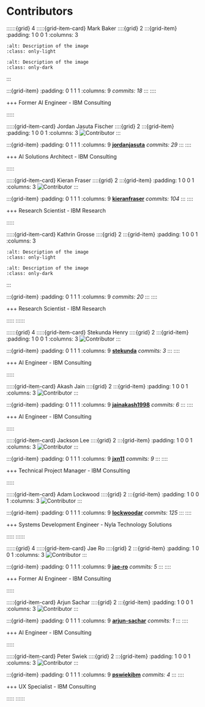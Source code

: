# Contributors

::::::{grid} 4
:::::{grid-item-card} Mark Baker
::::{grid} 2
:::{grid-item}
:padding: 1 0 0 1
:columns: 3

```{image} ../_static/theme/SVG/about.svg
:alt: Description of the image
:class: only-light
```

```{image} ../_static/theme/SVG/about-dark.svg
:alt: Description of the image
:class: only-dark
```

:::

:::{grid-item}
:padding: 0 1 1 1
:columns: 9
_commits: 18_
:::
::::

+++
Former AI Engineer - IBM Consulting

:::::

:::::{grid-item-card} Jordan Jasuta Fischer
::::{grid} 2
:::{grid-item}
:padding: 1 0 0 1
:columns: 3
![Contributor](https://avatars.githubusercontent.com/u/34176079?v=4 "github user")
:::

:::{grid-item}
:padding: 0 1 1 1
:columns: 9
**[jordanjasuta](https://github.com/jordanjasuta)**
_commits: 29_
:::
::::

+++
AI Solutions Architect - IBM Consulting

:::::

:::::{grid-item-card} Kieran Fraser
::::{grid} 2
:::{grid-item}
:padding: 1 0 0 1
:columns: 3
![Contributor](https://avatars.githubusercontent.com/u/6500978?v=4 "github user")
:::

:::{grid-item}
:padding: 0 1 1 1
:columns: 9
**[kieranfraser](https://github.com/kieranfraser)**
_commits: 104_
:::
::::

+++
Research Scientist - IBM Research

:::::

:::::{grid-item-card} Kathrin Grosse
::::{grid} 2
:::{grid-item}
:padding: 1 0 0 1
:columns: 3

```{image} ../_static/theme/SVG/about.svg
:alt: Description of the image
:class: only-light
```

```{image} ../_static/theme/SVG/about-dark.svg
:alt: Description of the image
:class: only-dark
```

:::

:::{grid-item}
:padding: 0 1 1 1
:columns: 9
_commits: 20_
:::
::::

+++
Research Scientist - IBM Research

:::::
::::::

::::::{grid} 4
:::::{grid-item-card} Stekunda Henry
::::{grid} 2
:::{grid-item}
:padding: 1 0 0 1
:columns: 3
![Contributor](https://avatars.githubusercontent.com/u/99985940?v=4 "github user")
:::

:::{grid-item}
:padding: 0 1 1 1
:columns: 9
**[stekunda](https://github.com/stekunda)**
_commits: 3_
:::
::::

+++
AI Engineer - IBM Consulting

:::::

:::::{grid-item-card} Akash Jain
::::{grid} 2
:::{grid-item}
:padding: 1 0 0 1
:columns: 3
![Contributor](https://avatars.githubusercontent.com/u/35714893?v=4 "github user")
:::

:::{grid-item}
:padding: 0 1 1 1
:columns: 9
**[jainakash1998](https://github.com/jainakash1998)**
_commits: 6_
:::
::::

+++
AI Engineer - IBM Consulting

:::::

:::::{grid-item-card} Jackson Lee
::::{grid} 2
:::{grid-item}
:padding: 1 0 0 1
:columns: 3
![Contributor](https://avatars.githubusercontent.com/u/27706372?v=4 "github user")
:::

:::{grid-item}
:padding: 0 1 1 1
:columns: 9
**[jxn11](https://github.com/jxn11)**
_commits: 9_
:::
::::

+++
Technical Project Manager - IBM Consulting

:::::

:::::{grid-item-card} Adam Lockwood
::::{grid} 2
:::{grid-item}
:padding: 1 0 0 1
:columns: 3
![Contributor](https://avatars.githubusercontent.com/u/161524313?v=4 "github user")
:::

:::{grid-item}
:padding: 0 1 1 1
:columns: 9
**[lockwoodar](https://github.com/lockwoodar)**
_commits: 125_
:::
::::

+++
Systems Development Engineer - Nyla Technology Solutions

:::::
::::::

::::::{grid} 4
:::::{grid-item-card} Jae Ro
::::{grid} 2
:::{grid-item}
:padding: 1 0 0 1
:columns: 3
![Contributor](https://avatars.githubusercontent.com/u/13058608?v=4 "github user")
:::

:::{grid-item}
:padding: 0 1 1 1
:columns: 9
**[jae-ro](https://github.com/jae-ro)**
_commits: 5_
:::
::::

+++
Former AI Engineer - IBM Consulting

:::::

:::::{grid-item-card} Arjun Sachar
::::{grid} 2
:::{grid-item}
:padding: 1 0 0 1
:columns: 3
![Contributor](https://avatars.githubusercontent.com/u/72516907?v=4 "github user")
:::

:::{grid-item}
:padding: 0 1 1 1
:columns: 9
**[arjun-sachar](https://github.com/arjun-sachar)**
_commits: 1_
:::
::::

+++
AI Engineer - IBM Consulting

:::::

:::::{grid-item-card} Peter Swiek
::::{grid} 2
:::{grid-item}
:padding: 1 0 0 1
:columns: 3
![Contributor](https://avatars.githubusercontent.com/u/100612962?v=4 "github user")
:::

:::{grid-item}
:padding: 0 1 1 1
:columns: 9
**[pswiekibm](https://github.com/pswiekibm)**
_commits: 4_
:::
::::

+++
UX Specialist - IBM Consulting

:::::
::::::

